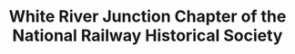 ---
layout: repo
title: "White River Junction Chapter of the National Railway Historical Society"
id: 15986
permalink: repos/15986/
---